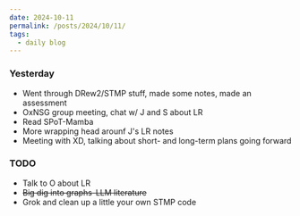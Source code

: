 ```yaml
---
date: 2024-10-11
permalink: /posts/2024/10/11/
tags:
  - daily blog
---
```


### Yesterday
- Went through DRew2/STMP stuff, made some notes, made an assessment
- OxNSG group meeting, chat w/ J and S about LR
- Read SPoT-Mamba
- More wrapping head arounf J's LR notes
- Meeting with XD, talking about short- and long-term plans going forward

### TODO
- Talk to O about LR
- ~~Big dig into graphs-LLM literature~~
- Grok and clean up a little your own STMP code


